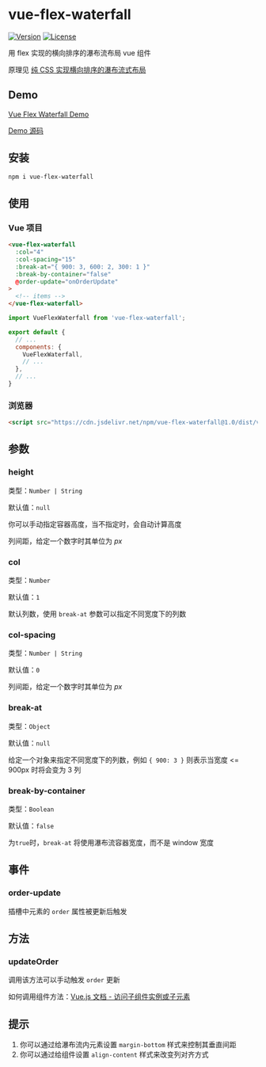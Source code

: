 # vue-flex-waterfall

[![Version](https://img.shields.io/npm/v/vue-flex-waterfall.svg?style=flat-square)](https://www.npmjs.com/package/vue-flex-waterfall)
[![License](https://img.shields.io/npm/l/vue-flex-waterfall.svg?style=flat-square)](LICENSE)

用 flex 实现的横向排序的瀑布流布局 vue 组件

原理见 [纯 CSS 实现横向排序的瀑布流式布局](https://jessieji.com/2019/pure-css-masonry)

## Demo

[Vue Flex Waterfall Demo](https://tsuk1ko.github.io/vue-flex-waterfall/)

[Demo 源码](demo/src/App.vue)

## 安装

```bash
npm i vue-flex-waterfall
```

## 使用

### Vue 项目

```html
<vue-flex-waterfall
  :col="4"
  :col-spacing="15"
  :break-at="{ 900: 3, 600: 2, 300: 1 }"
  :break-by-container="false"
  @order-update="onOrderUpdate"
>
  <!-- items -->
</vue-flex-waterfall>
```

```js
import VueFlexWaterfall from 'vue-flex-waterfall';

export default {
  // ...
  components: {
    VueFlexWaterfall,
    // ...
  },
  // ...
}
```

### 浏览器

```html
<script src="https://cdn.jsdelivr.net/npm/vue-flex-waterfall@1.0/dist/vue-flex-waterfall.min.js"></script>
```

## 参数

### height

类型：`Number | String`

默认值：`null`

你可以手动指定容器高度，当不指定时，会自动计算高度

列间距，给定一个数字时其单位为 *px*

### col

类型：`Number`

默认值：`1`

默认列数，使用 `break-at` 参数可以指定不同宽度下的列数

### col-spacing

类型：`Number | String`

默认值：`0`

列间距，给定一个数字时其单位为 *px*

### break-at

类型：`Object`

默认值：`null`

给定一个对象来指定不同宽度下的列数，例如 `{ 900: 3 }` 则表示当宽度 <= 900px 时将会变为 3 列

### break-by-container

类型：`Boolean`

默认值：`false`

为`true`时，`break-at` 将使用瀑布流容器宽度，而不是 window 宽度

## 事件

### order-update

插槽中元素的 `order` 属性被更新后触发

## 方法

### updateOrder

调用该方法可以手动触发 `order` 更新

如何调用组件方法：[Vue.js 文档 - 访问子组件实例或子元素](https://cn.vuejs.org/v2/guide/components-edge-cases.html#%E8%AE%BF%E9%97%AE%E5%AD%90%E7%BB%84%E4%BB%B6%E5%AE%9E%E4%BE%8B%E6%88%96%E5%AD%90%E5%85%83%E7%B4%A0)

## 提示

1. 你可以通过给瀑布流内元素设置 `margin-bottom` 样式来控制其垂直间距
2. 你可以通过给组件设置 `align-content` 样式来改变列对齐方式
